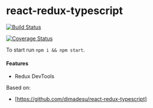 # react-redux-typescript

[![Build Status](https://travis-ci.org/OR13/RRT.svg?branch=master)](https://travis-ci.org/OR13/RRT)

[![Coverage Status](https://coveralls.io/repos/github/OR13/RRT/badge.svg?branch=master)](https://coveralls.io/github/OR13/RRT?branch=master)

To start run `npm i && npm start`.

#### Features

- Redux DevTools

Based on:
- [https://github.com/dimadesu/react-redux-typescript]
